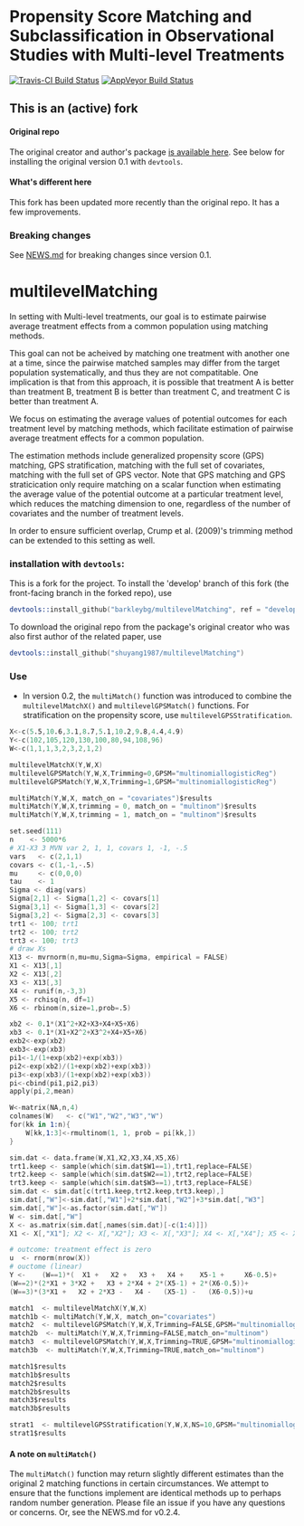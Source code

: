 Propensity Score Matching and Subclassification in Observational Studies with Multi-level Treatments
=================


[![Travis-CI Build Status](https://travis-ci.org/shuyang1987/multilevelMatching.svg?branch=master)](https://travis-ci.org/shuyang1987/multilevelMatching)
[![AppVeyor Build Status](https://ci.appveyor.com/api/projects/status/github//shuyang1987/multilevelMatching/?branch=master&svg=true)](https://ci.appveyor.com/shuyang1987/multilevelMatching)

## This is an (active) fork 

#### Original repo

The original creator and author's package  [is available here](https://github.com/shuyang1987/multilevelMatching). See below for installing the original version 0.1 with `devtools`.

#### What's different here

This fork has been updated more recently than the original repo. It has a few improvements.

### Breaking changes

See [NEWS.md](NEWS.md) for breaking changes since version 0.1.

# multilevelMatching


In setting with Multi-level treatments, our goal is to estimate pairwise average treatment effects from a common population using matching methods.

This goal can not be acheived by matching one treatment with another one at a time, since the pairwise matched samples may differ from the target population systematically, and thus they are not compatitable. One implication is that from this approach, it is possible that treatment A is better than treatment B, treatment B is better than treatment C, and treatment C is better than treatment A. 

We focus on estimating the average values of potential outcomes for each treatment level by matching methods, which facilitate estimation of pairwise average treatment effects for a common population.

The estimation methods include generalized propensity score (GPS) matching, GPS stratification,
matching with the full set of covariates, matching with the full set of GPS vector. Note that GPS matching and GPS straticication only require matching on a scalar function when estimating the average value of the potential outcome at a particular treatment level, which reduces the matching dimension to one, regardless of the number of covariates and the number of treatment levels. 

In order to ensure sufficient overlap, Crump et al. (2009)'s trimming method can be extended to this setting as well. 

### installation with `devtools`:

This is a fork for the project. To install the 'develop' branch of this fork (the front-facing branch in the forked repo), use

```S
devtools::install_github("barkleybg/multilevelMatching", ref = "develop")
```
To download the original repo from the package's original creator who was also first author of the related paper, use

```S
devtools::install_github("shuyang1987/multilevelMatching")
```

### Use

- In version 0.2, the `multiMatch()` function was introduced to combine the `multilevelMatchX()` and `multilevelGPSMatch()` functions. For stratification on the propensity score, use `multilevelGPSStratification`.

```S
X<-c(5.5,10.6,3.1,8.7,5.1,10.2,9.8,4.4,4.9)
Y<-c(102,105,120,130,100,80,94,108,96)
W<-c(1,1,1,3,2,3,2,1,2)

multilevelMatchX(Y,W,X)
multilevelGPSMatch(Y,W,X,Trimming=0,GPSM="multinomiallogisticReg")
multilevelGPSMatch(Y,W,X,Trimming=1,GPSM="multinomiallogisticReg")

multiMatch(Y,W,X, match_on = "covariates")$results
multiMatch(Y,W,X,trimming = 0, match_on = "multinom")$results
multiMatch(Y,W,X,trimming = 1, match_on = "multinom")$results
```
```S
set.seed(111)
n    <- 5000*6
# X1-X3 3 MVN var 2, 1, 1, covars 1, -1, -.5
vars   <- c(2,1,1)
covars <- c(1,-1,-.5)
mu     <- c(0,0,0)
tau    <- 1
Sigma <- diag(vars)
Sigma[2,1] <- Sigma[1,2] <- covars[1]
Sigma[3,1] <- Sigma[1,3] <- covars[2]
Sigma[3,2] <- Sigma[2,3] <- covars[3]
trt1 <- 100; trt1
trt2 <- 100; trt2
trt3 <- 100; trt3
# draw Xs
X13 <- mvrnorm(n,mu=mu,Sigma=Sigma, empirical = FALSE)
X1 <- X13[,1]
X2 <- X13[,2]
X3 <- X13[,3]
X4 <- runif(n,-3,3)
X5 <- rchisq(n, df=1)
X6 <- rbinom(n,size=1,prob=.5)

xb2 <- 0.1*(X1^2+X2+X3+X4+X5+X6)
xb3 <- 0.1*(X1+X2^2+X3^2+X4+X5+X6)
exb2<-exp(xb2)
exb3<-exp(xb3)
pi1<-1/(1+exp(xb2)+exp(xb3))
pi2<-exp(xb2)/(1+exp(xb2)+exp(xb3))
pi3<-exp(xb3)/(1+exp(xb2)+exp(xb3))
pi<-cbind(pi1,pi2,pi3)
apply(pi,2,mean)

W<-matrix(NA,n,4)
colnames(W)   <- c("W1","W2","W3","W")
for(kk in 1:n){
    W[kk,1:3]<-rmultinom(1, 1, prob = pi[kk,])
}

sim.dat <- data.frame(W,X1,X2,X3,X4,X5,X6)
trt1.keep <- sample(which(sim.dat$W1==1),trt1,replace=FALSE)
trt2.keep <- sample(which(sim.dat$W2==1),trt2,replace=FALSE)
trt3.keep <- sample(which(sim.dat$W3==1),trt3,replace=FALSE)
sim.dat <- sim.dat[c(trt1.keep,trt2.keep,trt3.keep),]
sim.dat[,"W"]<-sim.dat[,"W1"]+2*sim.dat[,"W2"]+3*sim.dat[,"W3"]
sim.dat[,"W"]<-as.factor(sim.dat[,"W"])
W <- sim.dat[,"W"]
X <- as.matrix(sim.dat[,names(sim.dat)[-c(1:4)]])
X1 <- X[,"X1"]; X2 <- X[,"X2"]; X3 <- X[,"X3"]; X4 <- X[,"X4"]; X5 <- X[,"X5"];X6 <- X[,"X6"]

# outcome: treatment effect is zero
u  <- rnorm(nrow(X))
# ouctome (linear)
Y <- 	(W==1)*(  X1 +   X2 +   X3 +   X4 +    X5-1 +     X6-0.5)+
(W==2)*(2*X1 + 3*X2 +   X3 + 2*X4 + 2*(X5-1) + 2*(X6-0.5))+
(W==3)*(3*X1 +   X2 + 2*X3 -   X4 -   (X5-1) -   (X6-0.5))+u

match1  <- multilevelMatchX(Y,W,X)
match1b <- multiMatch(Y,W,X, match_on="covariates")
match2  <- multilevelGPSMatch(Y,W,X,Trimming=FALSE,GPSM="multinomiallogisticReg") 
match2b  <- multiMatch(Y,W,X,Trimming=FALSE,match_on="multinom") 
match3  <- multilevelGPSMatch(Y,W,X,Trimming=TRUE,GPSM="multinomiallogisticReg") 
match3b  <- multiMatch(Y,W,X,Trimming=TRUE,match_on="multinom") 

match1$results
match1b$results
match2$results
match2b$results
match3$results
match3b$results

strat1  <- multilevelGPSStratification(Y,W,X,NS=10,GPSM="multinomiallogisticReg",linearp=0,nboot=50)
strat1$results
```

#### A note on `multiMatch()`

The `multiMatch()` function may return slightly different estimates than the original 2 matching functions in certain circumstances. We attempt to ensure that the functions implement are identical methods up to perhaps random number generation. Please file an issue if you have any questions or concerns. Or, see the NEWS.md for v0.2.4.





